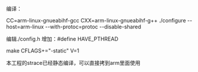 编译：

CC=arm-linux-gnueabihf-gcc   CXX=arm-linux-gnueabihf-g++  ./configure --host=arm-linux --with-protoc=protoc --disable-shared

编辑./config.h 增加：#define HAVE_PTHREAD

make CFLAGS+="-static" V=1

本工程的strace已经静态编译，可以直接拷到arm里面使用

